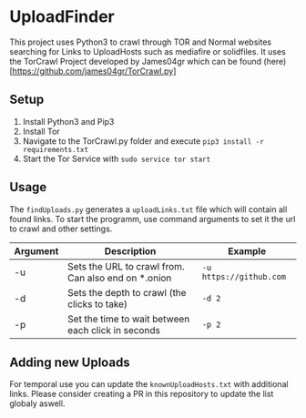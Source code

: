 # UploadFinder

This project uses Python3 to crawl through TOR and Normal websites searching for Links to UploadHosts such as mediafire or solidfiles.
It uses the TorCrawl Project developed by James04gr which can be found (here)[https://github.com/james04gr/TorCrawl.py]

## Setup
1. Install Python3 and Pip3
2. Install Tor
3. Navigate to the TorCrawl.py folder and execute `pip3 install -r requirements.txt`
4. Start the Tor Service with `sudo service tor start`

## Usage
The `findUploads.py` generates a `uploadLinks.txt` file which will contain all found links.
To start the programm, use command arguments to set it the url to crawl and other settings.

| Argument  | Description | Example |
|-----------|-------------|---------|
| -u | Sets the URL to crawl from. Can also end on *.onion | `-u https://github.com` |
| -d | Sets the depth to crawl (the clicks to take)        | `-d 2`                  |
| -p | Set the time to wait between each click in seconds  | `-p 2`                  |

## Adding new Uploads
For temporal use you can update the `knownUploadHosts.txt` with additional links.
Please consider creating a PR in this repository to update the list globaly aswell.
